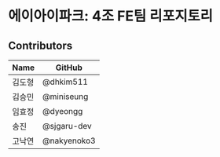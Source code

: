 # 에이아이파크: 4조 FE팀 리포지토리

## Contributors

| Name | GitHub |
|------|--------|
| 김도형 | @dhkim511 |
| 김승민 | @miniseung |
| 임효정 | @dyeongg |
| 송진 | @sjgaru-dev |
| 고낙연 | @nakyenoko3 |
